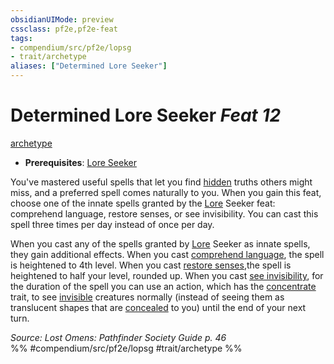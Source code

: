 ```yaml
---
obsidianUIMode: preview
cssclass: pf2e,pf2e-feat
tags:
- compendium/src/pf2e/lopsg
- trait/archetype
aliases: ["Determined Lore Seeker"]
---
```

# Determined Lore Seeker  *Feat 12*  
[archetype](../../Rules/traits/archetype.md)  

- **Prerequisites**: [Lore Seeker](lore-seeker-locg.md)

You've mastered useful spells that let you find [hidden](../../Rules/conditions.md#Hidden) truths others might miss, and a preferred spell comes naturally to you. When you gain this feat, choose one of the innate spells granted by the [Lore](../skills.md#Lore) Seeker feat: comprehend language, restore senses, or see invisibility. You can cast this spell three times per day instead of once per day.

When you cast any of the spells granted by [Lore](../skills.md#Lore) Seeker as innate spells, they gain additional effects. When you cast [comprehend language](../spells/comprehend-language.md), the spell is heightened to 4th level. When you cast [restore senses](../spells/restore-senses.md),the spell is heightened to half your level, rounded up. When you cast [see invisibility](../spells/see-invisibility.md), for the duration of the spell you can use an action, which has the [concentrate](../../Rules/traits/concentrate.md) trait, to see [invisible](../../Rules/conditions.md#Invisible) creatures normally (instead of seeing them as translucent shapes that are [concealed](../../Rules/conditions.md#Concealed) to you) until the end of your next turn.

*Source: Lost Omens: Pathfinder Society Guide p. 46*  
%% #compendium/src/pf2e/lopsg #trait/archetype %%